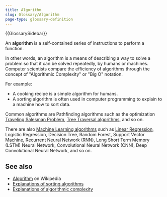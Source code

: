 ```yaml
---
title: Algorithm
slug: Glossary/Algorithm
page-type: glossary-definition
---
```


{{GlossarySidebar}}

An **algorithm** is a self-contained series of instructions to perform a function.

In other words, an algorithm is a means of describing a way to solve a problem so that it can be solved repeatedly, by humans or machines. Computer scientists compare the efficiency of algorithms through the concept of "Algorithmic Complexity" or "Big O" notation.

For example:

- A cooking recipe is a simple algorithm for humans.
- A sorting algorithm is often used in computer programming to explain to a machine how to sort data.

Common algorithms are Pathfinding algorithms such as the optimization [Traveling Salesman Problem](https://optimization.cbe.cornell.edu/index.php?title=Traveling_salesman_problem), [Tree Traversal algorithms](https://brilliant.org/wiki/traversals/), and so on.

There are also [Machine Learning algorithms](https://www.coursera.org/articles/machine-learning-algorithms) such as [Linear Regression](https://en.wikipedia.org/wiki/Linear_regression), Logistic Regression, Decision Tree, Random Forest, Support Vector Machine, Recurrent Neural Network (RNN), Long Short Term Memory (LSTM) Neural Network, Convolutional Neural Network (CNN), Deep Convolutional Neural Network, and so on.

## See also

- [Algorithm](https://en.wikipedia.org/wiki/Algorithm) on Wikipedia
- [Explanations of sorting algorithms](https://www.toptal.com/developers/sorting-algorithms)
- [Explanations of algorithmic complexity](https://www.bigocheatsheet.com/)
